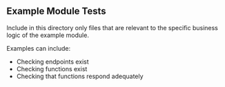## Example Module Tests
Include in this directory only files that are relevant to the specific business logic of the example module.

Examples can include:
* Checking endpoints exist
* Checking functions exist
* Checking that functions respond adequately
